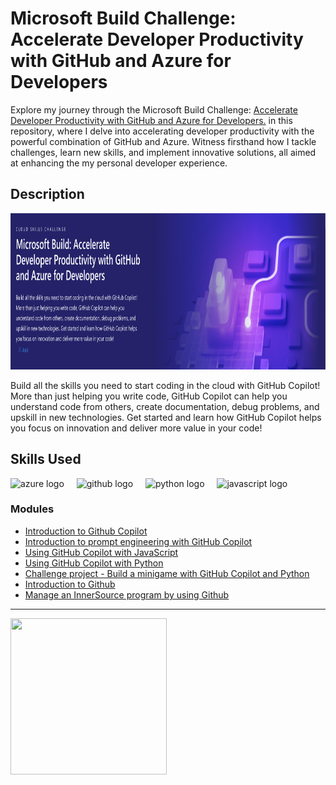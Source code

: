 # Microsoft Build Challenge: Accelerate Developer Productivity with GitHub and Azure for Developers

Explore my journey through the Microsoft Build Challenge: [Accelerate Developer Productivity with GitHub and Azure for Developers.](https://learn.microsoft.com/en-us/training/challenges?id=4ab7a1b6-fb12-47a2-88ad-2a40c408b253) in this repository, where I delve into accelerating developer productivity with the powerful combination of GitHub and Azure. Witness firsthand how I tackle challenges, learn new skills, and implement innovative solutions, all aimed at enhancing the my personal developer experience.

## Description

<div align="left">
  <img height="250" src= "banner.png" />
</div>

Build all the skills you need to start coding in the cloud with GitHub Copilot! More than just helping you write code, GitHub Copilot can help you understand code from others, create documentation, debug problems, and upskill in new technologies. Get started and learn how GitHub Copilot helps you focus on innovation and deliver more value in your code!

## Skills Used

<div align="left">
  <img src="https://cdn.jsdelivr.net/gh/devicons/devicon/icons/azure/azure-original.svg" height="40" alt="azure logo"  />
  <img width="12" />
  <img src="https://cdn.jsdelivr.net/gh/devicons/devicon/icons/github/github-original.svg" height="40" alt="github logo"  />
  <img width="12" />
  <img src="https://cdn.jsdelivr.net/gh/devicons/devicon/icons/python/python-original.svg" height="40" alt="python logo"  />
  <img width="12" />
  <img src="https://cdn.jsdelivr.net/gh/devicons/devicon/icons/javascript/javascript-original.svg" height="40" alt="javascript logo"  />
</div>

###

###

### Modules
- [Introduction to Github Copilot](https://github.com/ilocodes/meta-front-end-developer/blob/main/Week%201/how-the-internet-works.md)
- [Introduction to prompt engineering with GitHub Copilot](https://github.com/ilocodes/microsoft-build-challenge-github-azure/blob/main/module2/prompt-engineering.md)
- [Using GitHub Copilot with JavaScript](https://github.com/ilocodes/microsoft-build-challenge-github-azure/edit/main/module3%264/styles.css)
- [Using GitHub Copilot with Python](https://github.com/ilocodes/microsoft-build-challenge-github-azure/blob/main/module3%264/main.py)
- [Challenge project - Build a minigame with GitHub Copilot and Python](https://github.com/ilocodes/mslearn-challenge-project-create-mini-game-with-copilot)
- [Introduction to Github](https://learn.microsoft.com/en-us/training/modules/introduction-to-github/)
- [Manage an InnerSource program by using Github](https://github.com/ilocodes/microsoft-build-challenge-github-azure/blob/main/module7/innersource-program.md)

---

<img src="https://github.com/ilocodes/microsoft-build-challenge-github-azure/blob/main/MSBuild_Logo.gif?raw=true" width="250" height="250"/>
